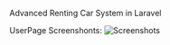 
Advanced Renting Car System in Laravel 

UserPage Screenshonts:
![Screenshots](blog_images/Screenshot1.png)
